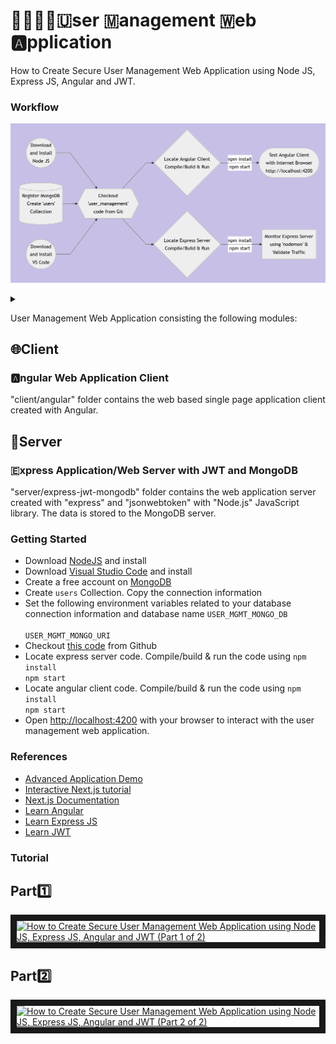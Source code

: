 
# 👨‍👩‍👧‍👦🇺ser 🇲anagement 🇼eb 🅰️pplication
How to Create Secure User Management Web Application using Node JS, Express JS, Angular and JWT.

### Workflow

  

![Alt text](wf.png)

  

<details>

<summary></summary>

  

```mermaid

graph LR

A((Download<br/>and Install<br/>Node JS)) --> D

B[(Register MongoDB<br/>Create 'users'<br/>Collection)] --> D

C((Download<br/>and Install<br/>VS Code)) -->

D{{Checkout<br/>'user_management'<br/>code from Git}} -->

E{Locate Angular Client<br/>Compile/Build & Run} -- npm install<br/>npm start --> F([Test Angular Client<br/>with Internet Browser<br/>http://localhost:4200])

D --> G{Locate Express Server<br/>Compile/Build & Run} -- npm install<br/>npm start --> H(Monitor Express Server<br/>using 'nodemon' &<br/>Validate Traffic)

```

</details>

  

User Management Web Application consisting the following modules:

## 🌐Client
### 🅰️ngular Web Application Client
"client/angular" folder contains the web based single page application client created with Angular.

## 📡Server
### 🇪xpress Application/Web Server with JWT and MongoDB
"server/express-jwt-mongodb" folder contains the web application server created with "express" and "jsonwebtoken" with "Node.js" JavaScript library. The data is stored to the MongoDB server.

### Getting Started
<ul>
<li>Download <a  href="https://nodejs.org/en/download">NodeJS</a> and install</li>
<li>Download <a  href="https://code.visualstudio.com/download">Visual Studio Code</a> and install</li>
<li>Create a free account on <a href="https://account.mongodb.com" target="_new">MongoDB</a></li>
<li>Create <code>users</code> Collection.  Copy the connection information</li>
<li>Set the following environment variables related to your database connection information and database name <code>USER_MGMT_MONGO_DB<br/>
USER_MGMT_MONGO_URI</code></li>
<li>Checkout <a  href="https://github.com/lalumastan/user_management.git">this code</a> from Github</li>
<li>Locate express server code.  Compile/build & run the code using <code>npm install<br/>npm start</code></li>
<li>Locate angular client code.  Compile/build & run the code using <code>npm install<br/>npm start</code></li>
<li>Open <a  href="http://localhost:4200" target="_new">http://localhost:4200</a> with your browser to interact with the user management web application.</li>
</ul>

### References
<ul>
<li><a  href="https://icsdiscover.great-site.net/?site=aw" target="_new">Advanced Application Demo</a></li>
<li><a  href="https://nextjs.org/learn" target="_new">Interactive Next.js tutorial</a></li>
<li><a  href="https://nextjs.org/docs" target="_new">Next.js Documentation</a></li>
<li><a  href="https://www.w3schools.com/angular/" target="_new">Learn Angular</a></li>
<li><a  href="https://www.geeksforgeeks.org/express-js/" target="_new">Learn Express JS</a></li>
<li><a  href="https://www.geeksforgeeks.org/jwt-authentication-with-node-js/" target="_new">Learn JWT</a></li>
</ul>

  

### Tutorial
## Part1️⃣
<a  href="http://www.youtube.com/watch?feature=player_embedded&v=otwKiGrtgg4"  target="_blank"><img  src="http://img.youtube.com/vi/otwKiGrtgg4/0.jpg"  alt="How to Create Secure User Management Web Application using Node JS, Express JS, Angular and JWT (Part 1 of 2)" width="240"  height="180"  border="10"  /></a>

## Part2️⃣
<a  href="http://www.youtube.com/watch?feature=player_embedded&v=ydGckmdI-p0"  target="_blank"><img  src="http://img.youtube.com/vi/ydGckmdI-p0/0.jpg"  alt="How to Create Secure User Management Web Application using Node JS, Express JS, Angular and JWT (Part 2 of 2)" width="240"  height="180"  border="10"  /></a>
